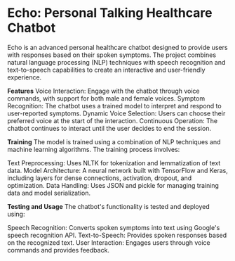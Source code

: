 # Echo: Personal Talking Healthcare Chatbot
Echo is an advanced personal healthcare chatbot designed to provide users with responses based on their spoken symptoms. The project combines natural language processing (NLP) techniques with speech recognition and text-to-speech capabilities to create an interactive and user-friendly experience.

**Features**
Voice Interaction: Engage with the chatbot through voice commands, with support for both male and female voices.
Symptom Recognition: The chatbot uses a trained model to interpret and respond to user-reported symptoms.
Dynamic Voice Selection: Users can choose their preferred voice at the start of the interaction.
Continuous Operation: The chatbot continues to interact until the user decides to end the session.

**Training**
The model is trained using a combination of NLP techniques and machine learning algorithms. The training process involves:

Text Preprocessing: Uses NLTK for tokenization and lemmatization of text data.
Model Architecture: A neural network built with TensorFlow and Keras, including layers for dense connections, activation, dropout, and optimization.
Data Handling: Uses JSON and pickle for managing training data and model serialization.

**Testing and Usage**
The chatbot's functionality is tested and deployed using:

Speech Recognition: Converts spoken symptoms into text using Google's speech recognition API.
Text-to-Speech: Provides spoken responses based on the recognized text.
User Interaction: Engages users through voice commands and provides feedback.
